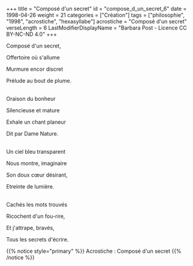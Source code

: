 +++
title = "Composé d'un secret"
id = "compose_d_un_secret_6"
date = 1998-04-26
weight = 21
categories = ["Création"]
tags = ["philosophie", "1998", "acrostiche", "hexasyllabe"]
acrostiche = "Composé d'un secret"
verseLength = 6
LastModifierDisplayName = "Barbara Post - Licence CC BY-NC-ND 4.0"
+++

Composé d'un secret,

Offertoire où s'allume

Murmure encor discret

Prélude au bout de plume.

 \
Oraison du bonheur

Silencieuse et mature

Exhale un chant planeur

Dit par Dame Nature.

 \
Un ciel bleu transparent

Nous montre, imaginaire

Son doux cœur désirant,

Etreinte de lumière.

 \
Cachés les mots trouvés

Ricochent d'un fou-rire,

Et j'attrape, bravés,

Tous les secrets d'écrire.

{{% notice style="primary" %}}
Acrostiche : Composé d'un secret
{{% /notice %}}
